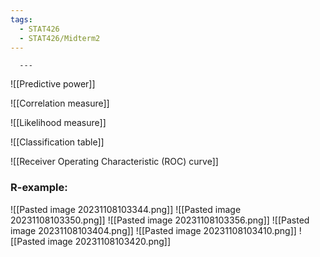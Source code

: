 ```yaml
---
tags:
  - STAT426
  - STAT426/Midterm2
---
```

	  ---
![[Predictive power]]

![[Correlation measure]]

![[Likelihood measure]]

![[Classification table]]

![[Receiver Operating Characteristic (ROC) curve]]

### R-example:
![[Pasted image 20231108103344.png]]
![[Pasted image 20231108103350.png]]
![[Pasted image 20231108103356.png]]
![[Pasted image 20231108103404.png]]
![[Pasted image 20231108103410.png]]
![[Pasted image 20231108103420.png]]
